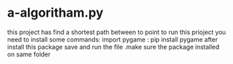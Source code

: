 # a-algoritham.py
this project has find a shortest path between to point
to run this prioject you need to install some commands:
import pygame : pip install pygame
after install this package save and run the file .make sure the package installed on same folder


